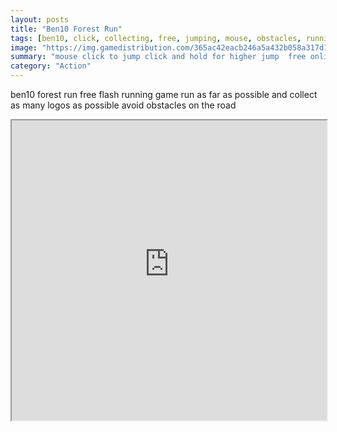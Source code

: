 ```yaml
---
layout: posts
title: "Ben10 Forest Run"
tags: [ben10, click, collecting, free, jumping, mouse, obstacles, running, skill, free, online, games, oyna, game, free, games, play, play, games]
image: "https://img.gamedistribution.com/365ac42eacb246a5a432b058a317d1dd.jpg"
summary: "mouse click to jump click and hold for higher jump  free online games oyna game free games play play games"
category: "Action"
---
```


ben10 forest run free flash running game run as far as possible and collect as many logos as possible avoid obstacles on the road

<iframe width="100%" height="480px;" src="https://flash.gamedistribution.com?game=365ac42eacb246a5a432b058a317d1dd"></iframe>